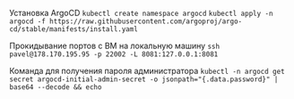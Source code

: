 Установка ArgoCD
`kubectl create namespace argocd`
`kubectl apply -n argocd -f https://raw.githubusercontent.com/argoproj/argo-cd/stable/manifests/install.yaml`

Прокидывание портов с ВМ на локальную машину
`ssh pavel@178.170.195.95 -p 22002 -L 8081:127.0.0.1:8081`

Команда для получения пароля администратора
`kubectl -n argocd get secret argocd-initial-admin-secret -o jsonpath="{.data.password}" | base64 --decode && echo`